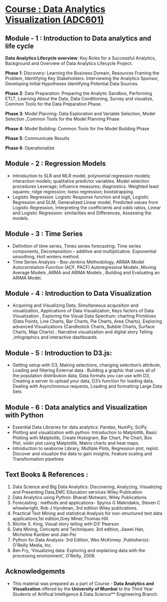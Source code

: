 # [Course : Data Analytics Visualization (ADC601)](https://drive.google.com/file/d/16K5JdFv1x_A-EHbV-RSb-_g00qGkCbsF/view?usp=sharing)

## Module - 1 : Introduction to Data analytics and life cycle
**Data Analytics Lifecycle overview**: Key Roles for a Successful Analytics, Background and Overview of Data Analytics Lifecycle Project.  

**Phase 1**: Discovery: Learning the Business Domain, Resources Framing the Problem, Identifying Key Stakeholders. Interviewing the Analytics Sponsor, Developing Initial Hypotheses Identifying Potential Data Sources.

**Phase 2**: Data Preparation: Preparing the Analytic Sandbox, Performing ETLT, Learning About the Data, Data Conditioning, Survey and visualize, Common Tools for the Data Preparation Phase.

**Phase 3**: Model Planning: Data Exploration and Variable Selection, Model Selection ,Common Tools for the Model Planning Phase

**Phase 4**: Model Building: Common Tools for the Model Building Phase

**Phase 5**: Communicate Results

**Phase 6**: Operationalize

## Module - 2  : Regression Models
- Introduction to SLR and MLR model, polynomial regression models; interaction models; qualitative predictor variables. Model selection procedures Leverage; influence measures; diagnostics. Weighted least squares; ridge regression; loess regression; bootstrapping.
- Logistic Regression: Logistic Response function and logit, Logistic Regression and GLM, Generalized Linear model, Predicted values from Logistic Regression, Interpreting the coefficients and odds ratios, Linear and Logistic Regression: similarities and Differences, Assessing the models.
  
## Module - 3 : Time Series
- Definition of time series, Times series forecasting. Time series components, Decomposition – additive and multiplicative. Exponential smoothing, Holt winters method.
- Time Series Analysis - Box-Jenkins Methodology, ARIMA Model Autocorrelation Function (ACF, PACF) Autoregressive Models ,Moving Average Models ,ARMA and ARIMA Models , Building and Evaluating an ARIMA Model.

## Module - 4 : Introduction to Data Visualization
- Acquiring and Visualizing Data, Simultaneous acquisition and visualization, Applications of Data Visualization, Keys factors of Data Visualization , Exploring the Visual Data Spectrum: charting Primitives (Data Points, Line Charts, Bar Charts, Pie Charts, Area Charts), Exploring advanced Visualizations (Candlestick Charts, Bubble Charts, Surface Charts, Map Charts) ; Narrative visualization and digital story Telling ,infographics and interactive dashboards
  
## Module  - 5 : Introduction to D3.js:
- Getting setup with D3, Making selections, changing selection’s attribute, Loading and filtering External data : Building a graphic that uses all of the population distribution data, Data formats you can use with D3, Creating a server to upload your data, D3’s function for loading data, Dealing with Asynchronous requests, Loading and formatting Large Data Sets 

## Module  - 6 : Data analytics and Visualization with Python
- Essential Data Libraries for data analytics: Pandas, NumPy, SciPy.
- Plotting and visualization with python: Introduction to Matplotlib, Basic Plotting with Matplotlib, Create Histogram, Bar Chart, Pie Chart, Box Plot, violin plot using Matplotlib, Matrix charts and heat maps.
- Introduction to seaborne Library, Multiple Plots, Regression plot, replot. Discover and visualize the data to gain insights, Feature scaling and Transformation pipelines

## Text Books & References :

1. Data Science and Big Data Analytics: Discovering, Analyzing, Visualizing and Presenting Data,EMC Education services Wiley Publication
2. Data Analytics using Python: Bharati Motwani, Wiley Publications.
3. Forecasting : methods and applications- Spyros G Makridakis, Steven C wheelwright, Rob J Hyndman, 3rd edition Wiley publications.
4. Practical Text Mining and statistical Analysis for non-structured text data applications,1st edition,Grey Miner,Thomas Hill.
5. Ritchie S. King, Visual story telling with D3’ Pearson
6. Data Mining, Concepts and Techniques: 3rd edition, Jiawei Han, Micheline Kamber and Jian Pei
7. Python for Data Analysis: 3rd Edition, Wes McKinney ,Publisher(s): O'Reilly Media, Inc.
8. Ben Fry, ‘Visualizing data: Exploring and explaining data with the processing environment’, O'Reilly, 2008.

## Acknowledgemnts
* This material was prepared as a part of Course - **Data Analytics and Visualization** offered by the **University of Mumbai** to the Third Year Students of Artifical Intelligence & Data Science** Engineering Branch.
